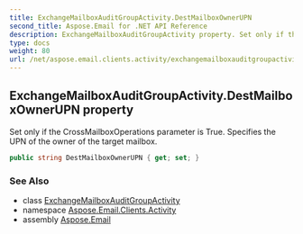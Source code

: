 ```yaml
---
title: ExchangeMailboxAuditGroupActivity.DestMailboxOwnerUPN
second_title: Aspose.Email for .NET API Reference
description: ExchangeMailboxAuditGroupActivity property. Set only if the CrossMailboxOperations parameter is True. Specifies the UPN of the owner of the target mailbox
type: docs
weight: 80
url: /net/aspose.email.clients.activity/exchangemailboxauditgroupactivity/destmailboxownerupn/
---
```

## ExchangeMailboxAuditGroupActivity.DestMailboxOwnerUPN property

Set only if the CrossMailboxOperations parameter is True. Specifies the UPN of the owner of the target mailbox.

```csharp
public string DestMailboxOwnerUPN { get; set; }
```

### See Also

* class [ExchangeMailboxAuditGroupActivity](../)
* namespace [Aspose.Email.Clients.Activity](../../exchangemailboxauditgroupactivity/)
* assembly [Aspose.Email](../../../)


